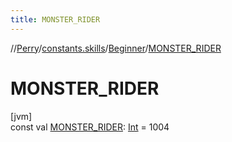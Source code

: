 ```yaml
---
title: MONSTER_RIDER
---
```

//[Perry](../../../index.html)/[constants.skills](../index.html)/[Beginner](index.html)/[MONSTER_RIDER](-m-o-n-s-t-e-r_-r-i-d-e-r.html)



# MONSTER_RIDER



[jvm]\
const val [MONSTER_RIDER](-m-o-n-s-t-e-r_-r-i-d-e-r.html): [Int](https://kotlinlang.org/api/latest/jvm/stdlib/kotlin/-int/index.html) = 1004




